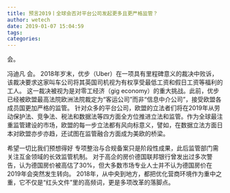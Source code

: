 ```yaml
---
title: 预言2019丨全球会否对平台公司发起更多且更严格监管？
author: wetech
date: 2019-01-07 15:04:59
tags: 
categories: 
---
```

会。
<!-- more -->
冯迪凡
会。
2018年岁末，优步（Uber）在一项具有里程碑意义的裁决中败诉，该裁决要求这家叫车公司将其英国司机视为有权享受最低工资和假日工资等福利的工人。
这一裁决被视为是对零工经济（gig economy）的重大挑战。此前，优步已经被欧盟最高法院欧洲法院裁定为“客运公司”而非“信息中介公司”，接受欧盟各成员国更加严格的监管。
针对众多的平台公司，欧盟的立法者们将在2019年从劳动保护法、竞争法、税法和数据法等四方面全方位推进立法和监管。作为全球最注重监管建设的市场，欧盟的每一步立法都有风向标意义，譬如，在数据立法方面日本对欧盟亦步亦趋，还试图在监管融合方面成为美欧的桥梁。
 
 
希望一切比我们预想得好
专项整治与合规备案只是阶段性成果，此后监管部门需关注互金领域的长效监管机制。
对于高企的房价德国联邦银行曾发出过多次警告，认为德国房价被高估了30%，但大多数市场专业人士并不认为德国房价在2019年会突然发生转向。
2018年，从中央到地方，都把优化营商环境作为重中之重，它不仅是“红头文件”里的高频词，更是多项改革的落脚点。
